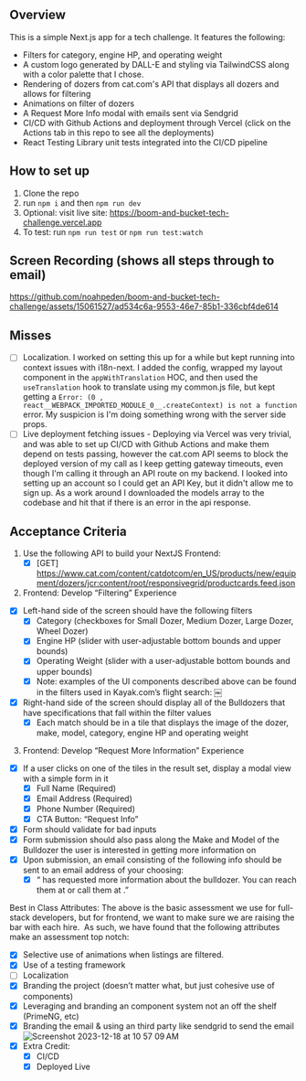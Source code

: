 ## Overview
This is a simple Next.js app for a tech challenge. It features the following:
- Filters for category, engine HP, and operating weight
- A custom logo generated by DALL-E and styling via TailwindCSS along with a color palette that I chose.
- Rendering of dozers from cat.com's API that displays all dozers and allows for filtering
- Animations on filter of dozers
- A Request More Info modal with emails sent via Sendgrid
- CI/CD with Github Actions and deployment through Vercel (click on the Actions tab in this repo to see all the deployments)
- React Testing Library unit tests integrated into the CI/CD pipeline

## How to set up
1. Clone the repo
2. run `npm i` and then `npm run dev`
3. Optional: visit live site: https://boom-and-bucket-tech-challenge.vercel.app
4. To test: run `npm run test` or `npm run test:watch`


## Screen Recording (shows all steps through to email)
https://github.com/noahpeden/boom-and-bucket-tech-challenge/assets/15061527/ad534c6a-9553-46e7-85b1-336cbf4de614



## Misses
- [ ] Localization. I worked on setting this up for a while but kept running into context issues with i18n-next. I added the config, wrapped my layout component in the `appWithTranslation` HOC, and then used the `useTranslation` hook to translate using my common.js file, but kept getting a `Error: (0 , react__WEBPACK_IMPORTED_MODULE_0__.createContext) is not a function` error. My suspicion is I'm doing something wrong with the server side props.
- [ ] Live deployment fetching issues - Deploying via Vercel was very trivial, and was able to set up CI/CD with Github Actions and make them depend on tests passing, however the cat.com API seems to block the deployed version of my call as I keep getting gateway timeouts, even though I'm calling it through an API route on my backend. I looked into setting up an account so I could get an API Key, but it didn't allow me to sign up. As a work around I downloaded the models array to the codebase and hit that if there is an error in the api response.

## Acceptance Criteria
1. Use the following API to build your NextJS Frontend:
    - [x] [GET] https://www.cat.com/content/catdotcom/en_US/products/new/equipment/dozers/jcr:content/root/responsivegrid/productcards.feed.json

2. Frontend: Develop “Filtering” Experience
- [x] Left-hand side of the screen should have the following filters
    - [x] Category (checkboxes for Small Dozer, Medium Dozer, Large Dozer, Wheel Dozer)
    - [x] Engine HP (slider with user-adjustable bottom bounds and upper bounds)
    - [x] Operating Weight (slider with a user-adjustable bottom bounds and upper bounds)
    - [x] Note: examples of the UI components described above can be found in the filters used in Kayak.com’s flight search:
￼

- [x] Right-hand side of the screen should display all of the Bulldozers that have specifications that fall within the filter values
    - [x] Each match should be in a tile that displays the image of the dozer, make, model, category, engine HP and operating weight

3. Frontend: Develop “Request More Information” Experience
- [x] If a user clicks on one of the tiles in the result set, display a modal view with a simple form in it
    - [x] Full Name (Required)
    - [x] Email Address (Required)
    - [x] Phone Number (Required)
    - [x] CTA Button: “Request Info”
- [x] Form should validate for bad inputs
- [x] Form submission should also pass along the Make and Model of the Bulldozer the user is interested in getting more information on
- [x] Upon submission, an email consisting of the following info should be sent to an email address of your choosing:
    - [x] “<Full Name> has requested more information about the <Make> <Model> bulldozer. You can reach them at <Email Address> or call them at <Phone Number>.”

Best in Class Attributes:
The above is the basic assessment we use for full-stack developers, but for frontend, we want to make sure we are raising the bar with each hire.  As such, we have found that the following attributes make an assessment top notch:

- [x] Selective use of animations when listings are filtered.
- [x] Use of a testing framework
- [ ] Localization
- [x] Branding the project (doesn’t matter what, but just cohesive use of components)
- [x] Leveraging and branding an component system not an off the shelf (PrimeNG, etc)
- [x] Branding the email & using an third party like sendgrid to send the email
     ![Screenshot 2023-12-18 at 10 57 09 AM](https://github.com/noahpeden/boom-and-bucket-tech-challenge/assets/15061527/8d841138-724d-4ba0-8ca7-56a5ea901a5c)
- [x] Extra Credit:
    - [x] CI/CD
    - [x] Deployed Live
